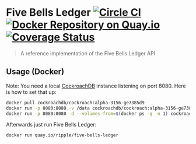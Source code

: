 # Five Bells Ledger [![Circle CI](https://circleci.com/gh/ripple/five-bells-ledger/tree/master.svg?style=svg&circle-token=e31b3ba89c015bf7f1c6de9f5156e7daa32fd793)](https://circleci.com/gh/ripple/five-bells-ledger/tree/master) [![Docker Repository on Quay.io](https://quay.io/repository/ripple/five-bells-ledger/status?token=5d3a0893-14d4-4392-8a86-9fcc484c43c3 "Docker Repository on Quay.io")](https://quay.io/repository/ripple/five-bells-ledger) [![Coverage Status](https://coveralls.io/repos/ripple/five-bells-ledger/badge.svg?branch=master&t=oMxPKt)](https://coveralls.io/r/ripple/five-bells-ledger?branch=master)

> A reference implementation of the Five Bells Ledger API

## Usage (Docker)

Note: You need a local [CockroachDB](https://github.com/cockroachdb/cockroach) instance listening on port 8080. Here is how to set that up:

``` sh
docker pull cockroachdb/cockroach:alpha-3156-ge7385d9
docker run -p 8080:8080 -v /data cockroachdb/cockroach:alpha-3156-ge7385d9 init --stores=ssd=/data
docker run -p 8080:8080 -d --volumes-from=$(docker ps -q -n 1) cockroachdb/cockroach:alpha-3156-ge7385d9 start --stores=ssd=/data --gossip=self:// --insecure
```

Afterwards just run Five Bells Ledger:

``` sh
docker run quay.io/ripple/five-bells-ledger
```
